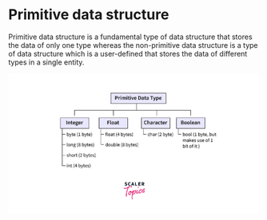 # Primitive data structure

Primitive data structure is a fundamental type of data structure that stores the data of only one type whereas the non-primitive data structure is a type of data structure which is a user-defined that stores the data of different types in a single entity.

![img.png](src/resources/img.png)